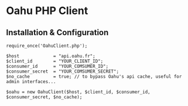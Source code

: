 # Oahu PHP Client

## Installation & Configuration

    require_once('OahuClient.php');
    
    $host             = "api.oahu.fr";
    $client_id        = "YOUR_CLIENT_ID";
    $consumer_id      = "YOUR_COMSUMER_ID";
    $consumer_secret  = "YOUR_COMSUMER_SECRET";
    $no_cache         = true; // to bypass Oahu's api cache, useful for admin interfaces...
    
    $oahu = new OahuClient($host, $client_id, $consumer_id, $consumer_secret, $no_cache);

